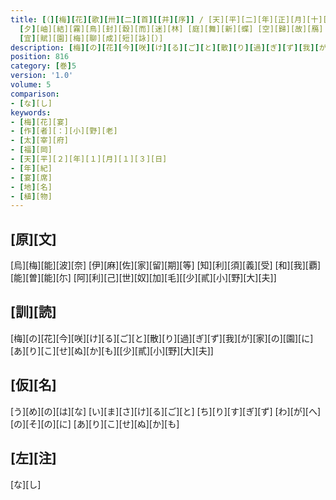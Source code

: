 ```yaml
---
title: [（][梅][花][歌][卅][二][首][[并][序]] / [天][平][二][年][正][月][十][三][日] [萃][于][帥][老][之][宅] [申][宴][會][也] [于][時][初][春][令][月] [氣][淑][風][和][梅][披][鏡][前][之][粉] [蘭][薫][珮][後][之][香] [加][以] [曙][嶺][移][雲] [松][掛][羅][而][傾][盖]
  [夕][岫][結][霧][鳥][封][縠][而][迷][林] [庭][舞][新][蝶] [空][歸][故][鴈] [於][是][盖][天][坐][地] <[促]>[膝][飛][觴] [忘][言][一][室][之][裏] [開][衿][煙][霞][之][外] [淡][然][自][放] [快][然][自][足] [若][非][翰][苑][何][以][攄][情] [詩][紀][落][梅][之][篇][古][今][夫][何][異][矣]
  [宜][賦][園][梅][聊][成][短][詠][）]
description: [梅][の][花][今][咲][け][る][ご][と][散][り][過][ぎ][ず][我][が][家][の][園][に][あ][り][こ][せ][ぬ][か][も][[少][貳][小][野][大][夫]]
position: 816
category: [巻]5
version: '1.0'
volume: 5
comparison:
- [な][し]
keywords:
- [梅][花][宴]
- [作][者][：][小][野][老]
- [太][宰][府]
- [福][岡]
- [天][平][２][年][１][月][１][３][日]
- [年][紀]
- [宴][席]
- [地][名]
- [植][物]
---
```


## [原][文]

[烏][梅][能][波][奈] [伊][麻][佐][家][留][期][等] [知][利][須][義][受] [和][我][覇][能][曽][能][尓] [阿][利][己][世][奴][加][毛][[少][貳][小][野][大][夫]]

## [訓][読]

[梅][の][花][今][咲][け][る][ご][と][散][り][過][ぎ][ず][我][が][家][の][園][に][あ][り][こ][せ][ぬ][か][も][[少][貳][小][野][大][夫]]

## [仮][名]

[う][め][の][は][な] [い][ま][さ][け][る][ご][と] [ち][り][す][ぎ][ず] [わ][が][へ][の][そ][の][に] [あ][り][こ][せ][ぬ][か][も]

## [左][注]

[な][し]

